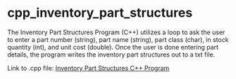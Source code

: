 # cpp_inventory_part_structures
The Inventory Part Structures Program (C++) utilizes a loop to ask the user to enter a part number (string), part name (string), part class (char), in stock quantity (int), and unit cost (double). Once the user is done entering part details, the program writes the inventory part structures out to a txt file.

Link to .cpp file: <a href="">Inventory Part Structures C++ Program</a>
